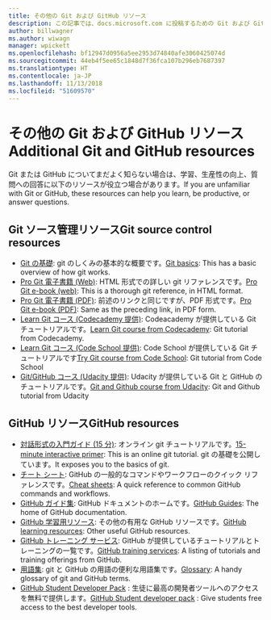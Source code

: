 ```yaml
---
title: その他の Git および GitHub リソース
description: この記事では、docs.microsoft.com に投稿するための Git および GitHub の学習に関する推奨されるリソースの一覧を示します。
author: billwagner
ms.author: wiwagn
manager: wpickett
ms.openlocfilehash: bf12947d0956a5ee2953d74840afe3060425074d
ms.sourcegitcommit: 44eb4f5ee65c1848d7f36fca107b296eb7687397
ms.translationtype: HT
ms.contentlocale: ja-JP
ms.lasthandoff: 11/13/2018
ms.locfileid: "51609570"
---
```

# <a name="additional-git-and-github-resources"></a><span data-ttu-id="f10a2-103">その他の Git および GitHub リソース</span><span class="sxs-lookup"><span data-stu-id="f10a2-103">Additional Git and GitHub resources</span></span>

<span data-ttu-id="f10a2-104">Git または GitHub についてまだよく知らない場合は、学習、生産性の向上、質問への回答に以下のリソースが役立つ場合があります。</span><span class="sxs-lookup"><span data-stu-id="f10a2-104">If you are unfamiliar with Git or GitHub, these resources can help you learn, be productive, or answer questions.</span></span>

## <a name="git-source-control-resources"></a><span data-ttu-id="f10a2-105">Git ソース管理リソース</span><span class="sxs-lookup"><span data-stu-id="f10a2-105">Git source control resources</span></span>

- <span data-ttu-id="f10a2-106">[Git の基礎](https://go.microsoft.com/fwlink/?linkid=853939): git のしくみの基本的な概要です。</span><span class="sxs-lookup"><span data-stu-id="f10a2-106">[Git basics](https://go.microsoft.com/fwlink/?linkid=853939): This has a basic overview of how git works.</span></span>
- <span data-ttu-id="f10a2-107">[Pro Git 電子書籍 (Web)](https://go.microsoft.com/fwlink/?linkid=853940): HTML 形式での詳しい git リファレンスです。</span><span class="sxs-lookup"><span data-stu-id="f10a2-107">[Pro Git e-book (web)](https://go.microsoft.com/fwlink/?linkid=853940): This is a thorough git reference, in HTML format.</span></span>
- <span data-ttu-id="f10a2-108">[Pro Git 電子書籍 (PDF)](https://progit2.s3.amazonaws.com/en/2016-03-22-f3531/progit-en.1084.pdf): 前述のリンクと同じですが、PDF 形式です。</span><span class="sxs-lookup"><span data-stu-id="f10a2-108">[Pro Git e-book (PDF)](https://progit2.s3.amazonaws.com/en/2016-03-22-f3531/progit-en.1084.pdf): Same as the preceding link, in PDF form.</span></span>
- <span data-ttu-id="f10a2-109">[Learn Git コース (Codecademy 提供)](https://www.codecademy.com/learn/learn-git): Codeacademy が提供している Git チュートリアルです。</span><span class="sxs-lookup"><span data-stu-id="f10a2-109">[Learn Git course from Codecademy](https://www.codecademy.com/learn/learn-git): Git tutorial from Codecademy.</span></span>
- <span data-ttu-id="f10a2-110">[Learn Git コース (Code School 提供)](https://www.codeschool.com/courses/try-git): Code School が提供している Git チュートリアルです</span><span class="sxs-lookup"><span data-stu-id="f10a2-110">[Try Git course from Code School](https://www.codeschool.com/courses/try-git): Git tutorial from Code School</span></span>
- <span data-ttu-id="f10a2-111">[Git/GitHub コース (Udacity 提供)](https://www.udacity.com/course/how-to-use-git-and-github--ud775): Udacity が提供している Git と GitHub のチュートリアルです。</span><span class="sxs-lookup"><span data-stu-id="f10a2-111">[Git and Github course from Udacity](https://www.udacity.com/course/how-to-use-git-and-github--ud775): Git and Github tutorial from Udacity</span></span>

## <a name="github-resources"></a><span data-ttu-id="f10a2-112">GitHub リソース</span><span class="sxs-lookup"><span data-stu-id="f10a2-112">GitHub resources</span></span>

- <span data-ttu-id="f10a2-113">[対話形式の入門ガイド (15 分)](https://try.github.io/): オンライン git チュートリアルです。</span><span class="sxs-lookup"><span data-stu-id="f10a2-113">[15-minute interactive primer](https://try.github.io/): This is an online git tutorial.</span></span> <span data-ttu-id="f10a2-114">git の基礎を公開しています。</span><span class="sxs-lookup"><span data-stu-id="f10a2-114">It exposes you to the basics of git.</span></span>
- <span data-ttu-id="f10a2-115">[チート シート](https://go.microsoft.com/fwlink/?linkid=853941): GitHub の一般的なコマンドやワークフローのクイック リファレンスです。</span><span class="sxs-lookup"><span data-stu-id="f10a2-115">[Cheat sheets](https://go.microsoft.com/fwlink/?linkid=853941): A quick reference to common GitHub commands and workflows.</span></span>
- <span data-ttu-id="f10a2-116">[GitHub ガイド集](https://guides.github.com/): GitHub ドキュメントのホームです。</span><span class="sxs-lookup"><span data-stu-id="f10a2-116">[GitHub Guides](https://guides.github.com/): The home of GitHub documentation.</span></span>
- <span data-ttu-id="f10a2-117">[GitHub 学習用リソース](https://help.github.com/articles/git-and-github-learning-resources/): その他の有用な GitHub リソースです。</span><span class="sxs-lookup"><span data-stu-id="f10a2-117">[GitHub learning resources](https://help.github.com/articles/git-and-github-learning-resources/): Other useful GitHub resources.</span></span>
- <span data-ttu-id="f10a2-118">[GitHub トレーニング サービス](https://services.github.com/training/): GitHub が提供しているチュートリアルとトレーニングの一覧です。</span><span class="sxs-lookup"><span data-stu-id="f10a2-118">[GitHub training services](https://services.github.com/training/): A listing of tutorials and training offerings from GitHub.</span></span>
- <span data-ttu-id="f10a2-119">[用語集](https://help.github.com/articles/github-glossary): git と GitHub の用語の便利な用語集です。</span><span class="sxs-lookup"><span data-stu-id="f10a2-119">[Glossary](https://help.github.com/articles/github-glossary): A handy glossary of git and GitHub terms.</span></span>
- <span data-ttu-id="f10a2-120">[GitHub Student Developer Pack](https://education.github.com/pack) : 生徒に最高の開発者ツールへのアクセスを無料で提供します。</span><span class="sxs-lookup"><span data-stu-id="f10a2-120">[GitHub Student developer pack](https://education.github.com/pack) : Give students free access to the best developer tools.</span></span>
